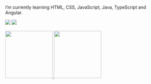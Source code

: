 I’m currently learning HTML, CSS, JavaScript, Java, TypeScript and Angular.

<div>
<a href="https://instagram.com/gabrielbarboosa_" target="_blank"><img src="https://img.shields.io/badge/-Instagram-%23E4405F?style=for-the-badge&logo=instagram&logoColor=white" target="_blank"></a>
<a href="https://www.linkedin.com/in/gabrielbarbosadev" target="_blank"><img src="https://img.shields.io/badge/-LinkedIn-%230077B5?style=for-the-badge&logo=linkedin&logoColor=white" target="_blank"></a>   
</div>
<br />
<div>
<a href="https://github.com/gabrielbarbosa1999">
<img height="150em" src="https://github-readme-stats.vercel.app/api/top-langs/?username=gabrielbarbosa1999&layout=compact&langs_count=7&theme=dracula"/>
<img height="150em" src="https://github-readme-stats.vercel.app/api?username=gabrielbarbosa1999&show_icons=true&theme=dracula&include_all_commits=true&count_private=true"/>
</div>
